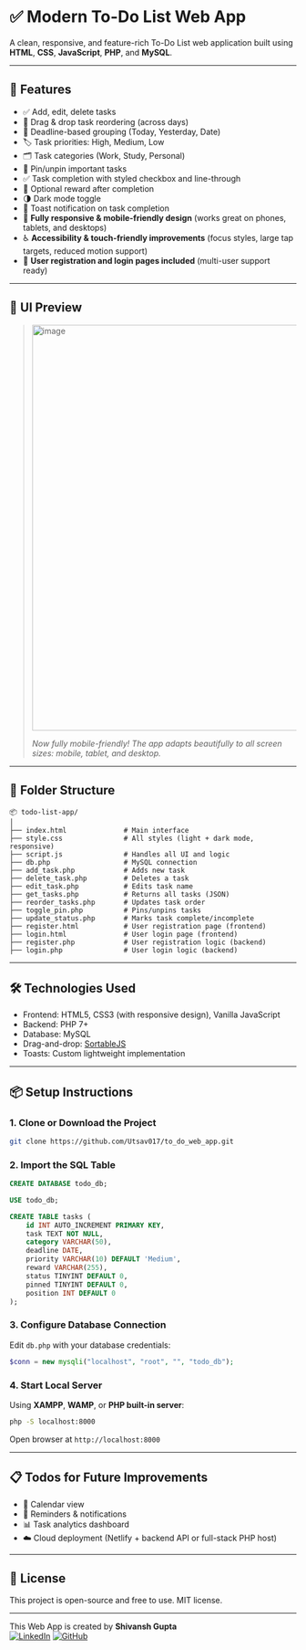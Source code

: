 # ✅ Modern To-Do List Web App

A clean, responsive, and feature-rich To-Do List web application built using **HTML**, **CSS**, **JavaScript**, **PHP**, and **MySQL**.

---

## 🌟 Features

- ✅ Add, edit, delete tasks
- 🔁 Drag & drop task reordering (across days)
- 📅 Deadline-based grouping (Today, Yesterday, Date)
- 🏷️ Task priorities: High, Medium, Low
- 🗂️ Task categories (Work, Study, Personal)
- 📌 Pin/unpin important tasks
- ✅ Task completion with styled checkbox and line-through
- 🎉 Optional reward after completion
- 🌗 Dark mode toggle
- 🔔 Toast notification on task completion
- 📱 **Fully responsive & mobile-friendly design** (works great on phones, tablets, and desktops)
- ♿ **Accessibility & touch-friendly improvements** (focus styles, large tap targets, reduced motion support)
- 👤 **User registration and login pages included** (multi-user support ready)

---

## 📸 UI Preview

> <img width="1600" height="711" alt="image" src="https://github.com/user-attachments/assets/3c3e9066-8d7f-43ce-8737-efe595749000" />
>
> *Now fully mobile-friendly! The app adapts beautifully to all screen sizes: mobile, tablet, and desktop.*

---

## 📁 Folder Structure

```
📦 todo-list-app/
│
├── index.html              # Main interface
├── style.css               # All styles (light + dark mode, responsive)
├── script.js               # Handles all UI and logic
├── db.php                  # MySQL connection
├── add_task.php            # Adds new task
├── delete_task.php         # Deletes a task
├── edit_task.php           # Edits task name
├── get_tasks.php           # Returns all tasks (JSON)
├── reorder_tasks.php       # Updates task order
├── toggle_pin.php          # Pins/unpins tasks
├── update_status.php       # Marks task complete/incomplete
├── register.html           # User registration page (frontend)
├── login.html              # User login page (frontend)
├── register.php            # User registration logic (backend)
├── login.php               # User login logic (backend)
```

---

## 🛠️ Technologies Used

- Frontend: HTML5, CSS3 (with responsive design), Vanilla JavaScript
- Backend: PHP 7+
- Database: MySQL
- Drag-and-drop: [SortableJS](https://sortablejs.github.io/Sortable/)
- Toasts: Custom lightweight implementation

---

## 📦 Setup Instructions

### 1. Clone or Download the Project

```bash
git clone https://github.com/Utsav017/to_do_web_app.git
```

### 2. Import the SQL Table

```sql
CREATE DATABASE todo_db;

USE todo_db;

CREATE TABLE tasks (
    id INT AUTO_INCREMENT PRIMARY KEY,
    task TEXT NOT NULL,
    category VARCHAR(50),
    deadline DATE,
    priority VARCHAR(10) DEFAULT 'Medium',
    reward VARCHAR(255),
    status TINYINT DEFAULT 0,
    pinned TINYINT DEFAULT 0,
    position INT DEFAULT 0
);
```

### 3. Configure Database Connection

Edit `db.php` with your database credentials:

```php
$conn = new mysqli("localhost", "root", "", "todo_db");
```

### 4. Start Local Server

Using **XAMPP**, **WAMP**, or **PHP built-in server**:

```bash
php -S localhost:8000
```

Open browser at `http://localhost:8000`

---

## 📋 Todos for Future Improvements

- 📅 Calendar view
- 🔔 Reminders & notifications
- 📊 Task analytics dashboard
- ☁️ Cloud deployment (Netlify + backend API or full-stack PHP host)

---

## 🤝 License

This project is open-source and free to use. MIT license.

---


This Web App is created by **Shivansh Gupta**  
[![LinkedIn](https://img.shields.io/badge/LinkedIn-blue?logo=linkedin&logoColor=white&style=flat-square)](https://www.linkedin.com/in/shivansh-gupta017)
[![GitHub](https://img.shields.io/badge/GitHub-@Utsav017-black?logo=github&logoColor=white&style=flat-square)](https://github.com/Utsav017)
